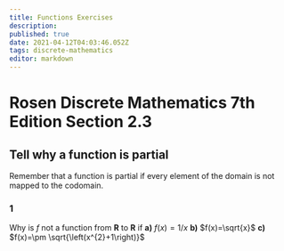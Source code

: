 ```yaml
---
title: Functions Exercises
description: 
published: true
date: 2021-04-12T04:03:46.052Z
tags: discrete-mathematics
editor: markdown
---
```


# Rosen Discrete Mathematics 7th Edition Section 2.3

## Tell why a function is partial
Remember that a function is partial if every element of the domain is not mapped to the codomain. 
### 1 
Why is $f$ not a function from $\mathbf{R}$ to $\mathbf{R}$ if 
**a)** $f(x)=1 / x$
**b)** $f(x)=\sqrt{x}$
**c)** $f(x)=\pm \sqrt{\left(x^{2}+1\right)}$